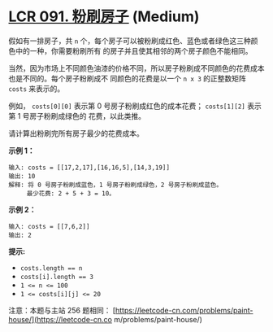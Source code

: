 # [LCR 091. 粉刷房子][link] (Medium)

[link]: https://leetcode.cn/problems/JEj789/

假如有一排房子，共 `n` 个，每个房子可以被粉刷成红色、蓝色或者绿色这三种颜色中的一种，你需要粉刷所有
的房子并且使其相邻的两个房子颜色不能相同。

当然，因为市场上不同颜色油漆的价格不同，所以房子粉刷成不同颜色的花费成本也是不同的。每个房子粉刷成不
同颜色的花费是以一个 `n x 3` 的正整数矩阵 `costs` 来表示的。

例如， `costs[0][0]` 表示第 0 号房子粉刷成红色的成本花费； `costs[1][2]` 表示第 1 号房子粉刷成绿色的
花费，以此类推。

请计算出粉刷完所有房子最少的花费成本。

**示例 1：**

```
输入: costs = [[17,2,17],[16,16,5],[14,3,19]]
输出: 10
解释: 将 0 号房子粉刷成蓝色，1 号房子粉刷成绿色，2 号房子粉刷成蓝色。
     最少花费: 2 + 5 + 3 = 10。
```

**示例 2：**

```
输入: costs = [[7,6,2]]
输出: 2
```

**提示:**

- `costs.length == n`
- `costs[i].length == 3`
- `1 <= n <= 100`
- `1 <= costs[i][j] <= 20`

注意：本题与主站 256 题相同： [https://leetcode-cn.com/problems/paint-house/](https://leetcode-cn.co
m/problems/paint-house/)
